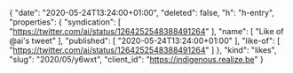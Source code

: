{
  "date": "2020-05-24T13:24:00+01:00",
  "deleted": false,
  "h": "h-entry",
  "properties": {
    "syndication": [
      "https://twitter.com/ai/status/1264252548388491264"
    ],
    "name": [
      "Like of @ai's tweet"
    ],
    "published": [
      "2020-05-24T13:24:00+01:00"
    ],
    "like-of": [
      "https://twitter.com/ai/status/1264252548388491264"
    ]
  },
  "kind": "likes",
  "slug": "2020/05/y6wxt",
  "client_id": "https://indigenous.realize.be"
}
